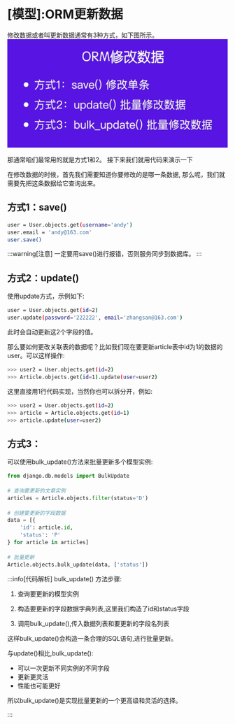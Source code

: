 
# [模型]:ORM更新数据

修改数据或者叫更新数据通常有3种方式，如下图所示。
![图25.修改数据](imgs/图25-修改数据.png)

那通常咱们最常用的就是方式1和2。 
接下来我们就用代码来演示一下 
<!-- trancate -->
在修改数据的时候，首先我们需要知道你要修改的是哪一条数据, 
那么呢，我们就需要先把这条数据给它查询出来。
## 方式1：save()

```bash
user = User.objects.get(username='andy')
user.email = 'andy@163.com'
user.save()
```
:::warning[注意]
一定要用save()进行报错，否则服务同步到数据库。
:::

## 方式2：update()
使用update方式，示例如下:
```bash
user = User.objects.get(id=2)
user.update(password='222222', email='zhangsan@163.com')
```
此时会自动更新这2个字段的值。

那么要如何更改关联表的数据呢？比如我们现在要更新article表中id为1的数据的user。可以这样操作:
```bash
>>> user2 = User.objects.get(id=2)
>>> Article.objects.get(id=1).update(user=user2)
```
这里直接用1行代码实现，当然你也可以拆分开，例如:
```bash 
>>> user2 = User.objects.get(id=2)
>>> article = Article.objects.get(id=1)
>>> article.update(user=user2)
```

## 方式3：

可以使用bulk_update()方法来批量更新多个模型实例:

```python
from django.db.models import BulkUpdate

# 查询要更新的文章实例
articles = Article.objects.filter(status='D')

# 创建要更新的字段数据
data = [{
    'id': article.id,
    'status': 'P'
} for article in articles]

# 批量更新
Article.objects.bulk_update(data, ['status'])
```
:::info[代码解析]
bulk_update() 方法步骤:

1. 查询要更新的模型实例

2. 构造要更新的字段数据字典列表,这里我们构造了id和status字段

3. 调用bulk_update(),传入数据列表和要更新的字段名列表

这样bulk_update()会构造一条合理的SQL语句,进行批量更新。

与update()相比,bulk_update():

- 可以一次更新不同实例的不同字段
- 更新更灵活
- 性能也可能更好

所以bulk_update()是实现批量更新的一个更高级和灵活的选择。

:::